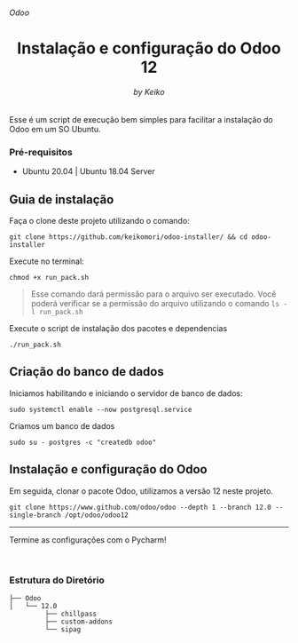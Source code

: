 <h6>Odoo</h6>
<h1 align="center">Instalação e configuração do Odoo 12</h1>
<h6 align="center">by Keiko</h6>

Esse é um script de execução bem simples para facilitar a instalação do Odoo em um SO Ubuntu.

<h3>Pré-requisitos</h3>

  - Ubuntu 20.04 | Ubuntu 18.04 Server
  
 <h2>Guia de instalação</h3>
 
 Faça o clone deste projeto utilizando o comando: 
 
 `git clone https://github.com/keikomori/odoo-installer/ && cd odoo-installer`
 
 Execute no terminal:
 
 `chmod +x run_pack.sh`
 
 > Esse comando dará permissão para o arquivo ser executado.
 > Você poderá verificar se a permissão do arquivo utilizando o comando `ls -l run_pack.sh`
 
Execute o script de instalação dos pacotes e dependencias

`./run_pack.sh`

<h2>Criação do banco de dados</h3>

Iniciamos habilitando e iniciando o servidor de banco de dados:

`sudo systemctl enable --now postgresql.service`

Criamos um banco de dados

`sudo su - postgres -c "createdb odoo"`

<h2>Instalação e configuração do Odoo</h3>

Em seguida, clonar o pacote Odoo, utilizamos a versão 12 neste projeto.

`git clone https://www.github.com/odoo/odoo --depth 1 --branch 12.0 --single-branch /opt/odoo/odoo12`

---------

Termine as configurações com o Pycharm!

<br>

<h3>Estrutura do Diretório</h3>
  
 ```
├── Odoo
│   └── 12.0
          ├── chillpass
          ├── custom-addons
          └── sipag
 ```

